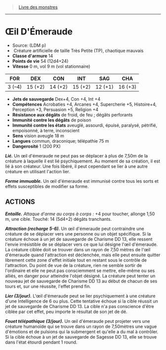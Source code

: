 ﻿> [Livre des monstres](tome_of_beasts.md)

---

# Œil D'Émeraude

- Source: (LDM p)
-  Créature artificielle de taille Très Petite (TP), chaotique mauvais
- **Classe d'armure** 14
- **Points de vie** 54 (12d4+24)
- **Vitesse** 0 m, vol 9 m (vol stationnaire)

|FOR|DEX|CON|INT|SAG|CHA|
|---|---|---|---|---|---|
|3 (–4)|15 (+2)|14 (+2)|15 (+2)|12 (+1)|16 (+3)|

- **Jets de sauvegarde** Dex+4, Con +4, Int +4
- **Compétences** Acrobaties +4, Arcanes +4, Supercherie +5, Histoire+4, Perception +3, Persuasion +5, Religion +4
- **Résistance aux dégâts** de froid, de feu ; dégâts perforants
- **Immunité contre les dégâts** de poison
- **Immunité contre les états** aveuglé, assourdi, épuisé, paralysé, pétrifié, empoisonné, à terre, inconscient
- **Sens** vision aveugle 18 m
- **Langues** commun, draconique; télépathie 75 m
- **Dangerosité** 1 (200 PX)

**_Lié._** Un œil d'émeraude ne peut pas se déplacer à plus de 7,50m de la créature à laquelle il est lié psychiquement. Au moment de sa création, il est lié à son créateur. Une fois libéré, il peut cependant se lier à une autre créature en utilisant l'action lier.

**_Forme immuable._** Un œil d'émeraude est immunisé contre tous les sorts et effets susceptibles de modifier sa forme.

## ACTIONS

**_Entaille._** _Attaque d'arme au corps à corps :_ +4 pour toucher, allonge 1,50 m, une cible. Touché: 14 (5d4+2) dégâts tranchants.

**_Attraction (recharge 5-6)._** Un œil d'émeraude peut contraindre une créature de se déplacer vers une personne ou un objet spécifique. Si la créature échoue à un jet de sauvegarde de Charisme DD 13, elle ressent l'envie irrésistible de se déplacer vers ce que lui désigne l'œil d'émeraude. La créature ciblée doit se trouver dans un rayon de 7,50 mètres de l'œil d'émeraude quand l'attraction est déclenchée, mais elle peut ensuite quitter librement cette zone d'effet initiale tout en restant sous le contrôle de l'attraction. Du point de vue de la créature, rien ne semble sortir de l'ordinaire et elle ne peut pas consciemment se mettre, elle-même ou ses alliés, en danger pour atteindre l'objet désigné. La créature peut tenter un nouveau jet de sauvegarde de Charisme DD 13 au début de chacun de ses tours et, sur une réussite, l'effet prend fin.

**_Lier (3/jour)._** L'œil d'émeraude peut se lier psychiquement à une créature d'une Intelligence de 6 ou plus. Cette tentative échoue si la cible réussit un jet de sauvegarde de Charisme DD 13. La cible n'a pas conscience d'être ciblée par cet effet, peu importe le résultat de son jet de dé.

**_Fouet télépathique (3/jour)._** Un œil d'émeraude peut projeter vers une créature humanoïde qui se trouve dans un rayon de 7,50mètres une vague d'émotions et de pulsions qui la submergent et qu'elle a du mal à contrôler. Si la cible échoue à un jet de sauvegarde de Sagesse DD 13, elle se trouve dans l'état étourdi pendant 1 round.

